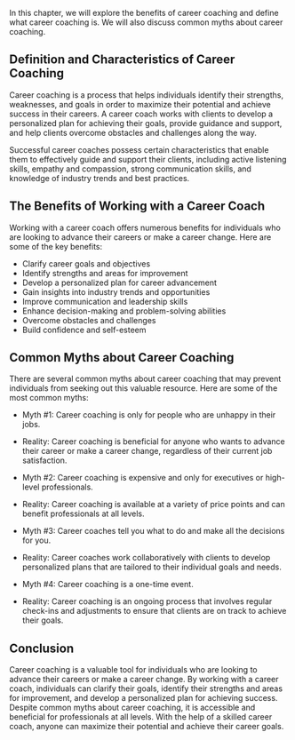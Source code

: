 
In this chapter, we will explore the benefits of career coaching and define what career coaching is. We will also discuss common myths about career coaching.

Definition and Characteristics of Career Coaching
-------------------------------------------------

Career coaching is a process that helps individuals identify their strengths, weaknesses, and goals in order to maximize their potential and achieve success in their careers. A career coach works with clients to develop a personalized plan for achieving their goals, provide guidance and support, and help clients overcome obstacles and challenges along the way.

Successful career coaches possess certain characteristics that enable them to effectively guide and support their clients, including active listening skills, empathy and compassion, strong communication skills, and knowledge of industry trends and best practices.

The Benefits of Working with a Career Coach
-------------------------------------------

Working with a career coach offers numerous benefits for individuals who are looking to advance their careers or make a career change. Here are some of the key benefits:

* Clarify career goals and objectives
* Identify strengths and areas for improvement
* Develop a personalized plan for career advancement
* Gain insights into industry trends and opportunities
* Improve communication and leadership skills
* Enhance decision-making and problem-solving abilities
* Overcome obstacles and challenges
* Build confidence and self-esteem

Common Myths about Career Coaching
----------------------------------

There are several common myths about career coaching that may prevent individuals from seeking out this valuable resource. Here are some of the most common myths:

* Myth #1: Career coaching is only for people who are unhappy in their jobs.

* Reality: Career coaching is beneficial for anyone who wants to advance their career or make a career change, regardless of their current job satisfaction.

* Myth #2: Career coaching is expensive and only for executives or high-level professionals.

* Reality: Career coaching is available at a variety of price points and can benefit professionals at all levels.

* Myth #3: Career coaches tell you what to do and make all the decisions for you.

* Reality: Career coaches work collaboratively with clients to develop personalized plans that are tailored to their individual goals and needs.

* Myth #4: Career coaching is a one-time event.

* Reality: Career coaching is an ongoing process that involves regular check-ins and adjustments to ensure that clients are on track to achieve their goals.

Conclusion
----------

Career coaching is a valuable tool for individuals who are looking to advance their careers or make a career change. By working with a career coach, individuals can clarify their goals, identify their strengths and areas for improvement, and develop a personalized plan for achieving success. Despite common myths about career coaching, it is accessible and beneficial for professionals at all levels. With the help of a skilled career coach, anyone can maximize their potential and achieve their career goals.

